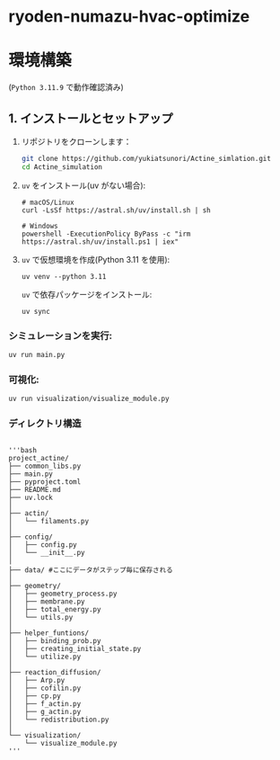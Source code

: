# ryoden-numazu-hvac-optimize

# 環境構築

(`Python 3.11.9` で動作確認済み)

## 1. インストールとセットアップ

1. リポジトリをクローンします：

   ```bash
   git clone https://github.com/yukiatsunori/Actine_simlation.git
   cd Actine_simulation
   ```

2. `uv` をインストール(uv がない場合):

   ```
   # macOS/Linux
   curl -LsSf https://astral.sh/uv/install.sh | sh

   # Windows
   powershell -ExecutionPolicy ByPass -c "irm https://astral.sh/uv/install.ps1 | iex"
   ```

3. `uv` で仮想環境を作成(Python 3.11 を使用):

   ```
   uv venv --python 3.11
   ```

   `uv` で依存パッケージをインストール:

   ```
   uv sync
   ```


### シミュレーションを実行:

```bash
uv run main.py 
```

### 可視化:

```bash
uv run visualization/visualize_module.py
```

### ディレクトリ構造

<pre><code>
'''bash
project_actine/
├── common_libs.py
├── main.py
├── pyproject.toml
├── README.md
├── uv.lock
│
├── actin/
│   └── filaments.py
│
├── config/
│   ├── config.py
│   └── __init__.py
│
├── data/ #ここにデータがステップ毎に保存される
│
├── geometry/
│   ├── geometry_process.py
│   ├── membrane.py
│   ├── total_energy.py
│   └── utils.py
│
├── helper_funtions/
│   ├── binding_prob.py
│   ├── creating_initial_state.py
│   └── utilize.py
│
├── reaction_diffusion/
│   ├── Arp.py
│   ├── cofilin.py
│   ├── cp.py
│   ├── f_actin.py
│   ├── g_actin.py
│   └── redistribution.py
│
└── visualization/
    └── visualize_module.py
'''
</code></pre>